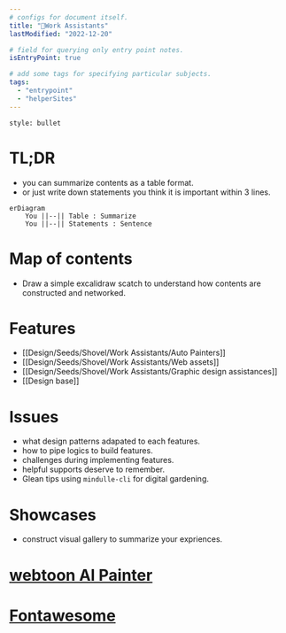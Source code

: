 ```yaml
---
# configs for document itself.
title: "🎉Work Assistants"
lastModified: "2022-12-20"

# field for querying only entry point notes.
isEntryPoint: true

# add some tags for specifying particular subjects.
tags:
  - "entrypoint"
  - "helperSites"
---
```

```toc
style: bullet
```

# TL;DR
- you can summarize contents as a table format.
- or just write down statements you think it is important within 3 lines.
```mermaid
erDiagram
	You ||--|| Table : Summarize
	You ||--|| Statements : Sentence
```


# Map of contents
- Draw a simple excalidraw scatch to understand how contents are constructed and networked.

# Features
- [[Design/Seeds/Shovel/Work Assistants/Auto Painters]]
- [[Design/Seeds/Shovel/Work Assistants/Web assets]]
- [[Design/Seeds/Shovel/Work Assistants/Graphic design assistances]]
- [[Design base]]

# Issues
- what design patterns adapated to each features.
- how to pipe logics to build features.
- challenges during implementing features.
- helpful supports deserve to remember.
- Glean tips using `mindulle-cli` for digital gardening.

# Showcases
- construct visual gallery to summarize your expriences.

# 

# [webtoon AI Painter](https://ai.webtoons.com/ko/painter)

# [Fontawesome](https://fontawesome.com/)